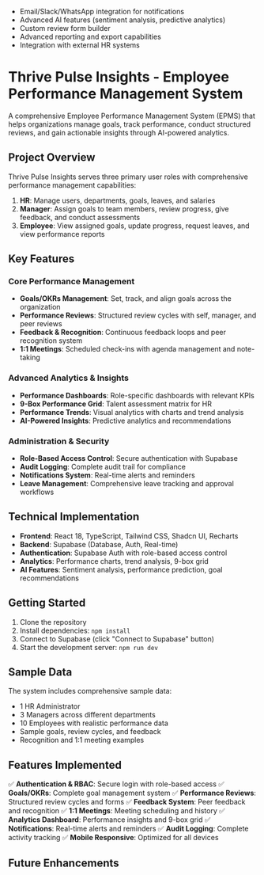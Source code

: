 
- Email/Slack/WhatsApp integration for notifications
- Advanced AI features (sentiment analysis, predictive analytics)
- Custom review form builder
- Advanced reporting and export capabilities
- Integration with external HR systems
# Thrive Pulse Insights - Employee Performance Management System

A comprehensive Employee Performance Management System (EPMS) that helps organizations manage goals, track performance, conduct structured reviews, and gain actionable insights through AI-powered analytics.

## Project Overview

Thrive Pulse Insights serves three primary user roles with comprehensive performance management capabilities:

1. **HR**: Manage users, departments, goals, leaves, and salaries
2. **Manager**: Assign goals to team members, review progress, give feedback, and conduct assessments
3. **Employee**: View assigned goals, update progress, request leaves, and view performance reports

## Key Features

### Core Performance Management
- **Goals/OKRs Management**: Set, track, and align goals across the organization
- **Performance Reviews**: Structured review cycles with self, manager, and peer reviews
- **Feedback & Recognition**: Continuous feedback loops and peer recognition system
- **1:1 Meetings**: Scheduled check-ins with agenda management and note-taking

### Advanced Analytics & Insights
- **Performance Dashboards**: Role-specific dashboards with relevant KPIs
- **9-Box Performance Grid**: Talent assessment matrix for HR
- **Performance Trends**: Visual analytics with charts and trend analysis
- **AI-Powered Insights**: Predictive analytics and recommendations

### Administration & Security
- **Role-Based Access Control**: Secure authentication with Supabase
- **Audit Logging**: Complete audit trail for compliance
- **Notifications System**: Real-time alerts and reminders
- **Leave Management**: Comprehensive leave tracking and approval workflows

## Technical Implementation

- **Frontend**: React 18, TypeScript, Tailwind CSS, Shadcn UI, Recharts
- **Backend**: Supabase (Database, Auth, Real-time)
- **Authentication**: Supabase Auth with role-based access control
- **Analytics**: Performance charts, trend analysis, 9-box grid
- **AI Features**: Sentiment analysis, performance prediction, goal recommendations

## Getting Started

1. Clone the repository
2. Install dependencies: `npm install`
3. Connect to Supabase (click "Connect to Supabase" button)
4. Start the development server: `npm run dev`

## Sample Data

The system includes comprehensive sample data:
- 1 HR Administrator
- 3 Managers across different departments
- 10 Employees with realistic performance data
- Sample goals, review cycles, and feedback
- Recognition and 1:1 meeting examples

## Features Implemented

✅ **Authentication & RBAC**: Secure login with role-based access
✅ **Goals/OKRs**: Complete goal management system
✅ **Performance Reviews**: Structured review cycles and forms
✅ **Feedback System**: Peer feedback and recognition
✅ **1:1 Meetings**: Meeting scheduling and history
✅ **Analytics Dashboard**: Performance insights and 9-box grid
✅ **Notifications**: Real-time alerts and reminders
✅ **Audit Logging**: Complete activity tracking
✅ **Mobile Responsive**: Optimized for all devices

## Future Enhancements